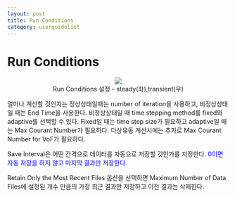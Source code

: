 ```yaml
---
layout: post
title: Run Conditions
category: userguidelist
---
```


# Run Conditions

<p align='center'>
    <img src="https://github.com/nextfoam/baram-pages/raw/main/screenshots/pic/runcondition.png"><br> Run Conditions 설정 - steady(좌),transient(우)
</p>

얼마나 계산할 것인지는 정상상태일때는 number of iteration을 사용하고, 비정상상태일 때는 End Time을 사용한다. 비정상상태일 때 time stepping method를 fixed와 adaptive를 선택할 수 있다. Fixed일 때는 time step size가 필요하고 adaptive일 때는 Max Courant Number가 필요하다. 다상유동 계산시에는 추가로 Max Courant Number for VoF가 필요하다.

Save Interval은 어떤 간격으로 데이터를 자동으로 저장할 것인가를 지정한다. <span style="color:blue">0이면 자동 저장을 하지 않고 마지막 결과만 저장한다.</span>

Retain Only the Most Recent Files 옵션을 선택하면 Maximum Number of Data Files에 설정된 개수 만큼의 가장 최근 결과만 저장하고 이전 결과는 삭제한다. 

